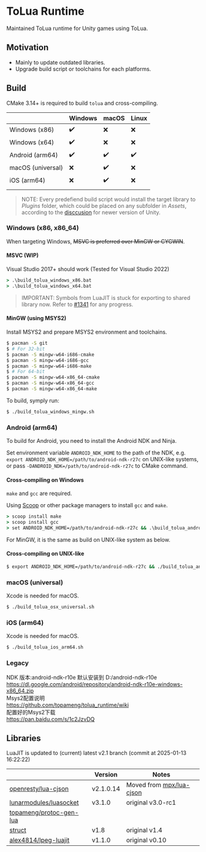 ToLua Runtime
=============
Maintained ToLua runtime for Unity games using ToLua.


Motivation
----------
- Mainly to update outdated libraries.
- Upgrade build script or toolchains for each platforms.


Build
-----
CMake 3.14+ is required to build `tolua` and cross-compiling.

|                   | Windows            | macOS              | Linux              |
| ----------------- | ------------------ | ------------------ | ------------------ |
| Windows (x86)     | :heavy_check_mark: | :x:                | :x:                |
| Windows (x64)     | :heavy_check_mark: | :x:                | :x:                |
| Android (arm64)   | :heavy_check_mark: | :heavy_check_mark: | :heavy_check_mark: |
| macOS (universal) | :x:                | :heavy_check_mark: | :x:                |
| iOS (arm64)       | :x:                | :heavy_check_mark: | :x:                |
|                   |                    |                    |                    |

> NOTE: Every predefiend build script would install the target library to *Plugins*
> folder, which could be placed on any subfolder in *Assets*, according to the 
> [disccusion](https://discussions.unity.com/t/plugins-folder-inside-a-unity-package-does-it-have-to-be-on-the-root-folder-or-not/934638/2)
> for newer version of Unity.

### Windows (x86, x86_64)
When targeting Windows, ~~MSVC is preferred over MinGW or CYGWIN~~.

#### MSVC (WIP)
Visual Studio 2017+ should work (Tested for Visual Studio 2022)

```bat
> .\build_tolua_windows_x86.bat
> .\build_tolua_windows_x64.bat
```

> IMPORTANT: Symbols from LuaJIT is stuck for exporting to shared library now.
> Refer to [#1341](https://github.com/LuaJIT/LuaJIT/issues/1341) for any progress.

#### MinGW (using MSYS2)
Install MSYS2 and prepare MSYS2 environment and toolchains.

```bash
$ pacman -S git
$ # For 32-bit
$ pacman -S mingw-w64-i686-cmake
$ pacman -S mingw-w64-i686-gcc
$ pacman -S mingw-w64-i686-make
$ # For 64-bit
$ pacman -S mingw-w64-x86_64-cmake
$ pacman -S mingw-w64-x86_64-gcc
$ pacman -S mingw-w64-x86_64-make
```

To build, symply run:
```bash
$ ./build_tolua_windows_mingw.sh
```

### Android (arm64)
To build for Android, you need to install the Android NDK and Ninja.

Set environment variable `ANDROID_NDK_HOME` to the path of the NDK,
e.g. `export ANDROID_NDK_HOME=/path/to/android-ndk-r27c` on UNIX-like systems, or
pass `-DANDROID_NDK=/path/to/android-ndk-r27c` to CMake command.

#### Cross-compiling on Windows
`make` and `gcc` are required. 

Using [Scoop](https://scoop.sh/) or other package managers to install `gcc` and `make`.
```bat
> scoop install make
> scoop install gcc
> set ANDROID_NDK_HOME=/path/to/android-ndk-r27c && .\build_tolua_android_arm64.bat
```

For MinGW, it is the same as build on UNIX-like system as below.

#### Cross-compiling on UNIX-like
```bash
$ export ANDROID_NDK_HOME=/path/to/android-ndk-r27c && ./build_tolua_android_arm64.sh
```

### macOS (universal)
Xcode is needed for macOS.

```bash
$ ./build_tolua_osx_universal.sh
```

### iOS (arm64)
Xcode is needed for macOS.

```bash
$ ./build_tolua_ios_arm64.sh
```

### Legacy
NDK 版本:android-ndk-r10e 默认安装到 D:/android-ndk-r10e<br>
https://dl.google.com/android/repository/android-ndk-r10e-windows-x86_64.zip<br>
Msys2配置说明<br>
https://github.com/topameng/tolua_runtime/wiki<br>
配置好的Msys2下载<br>
https://pan.baidu.com/s/1c2JzvDQ<br>


Libraries
---------
LuaJIT is updated to (current) latest v2.1 branch (commit at 2025-01-13 16:22:22)

|                              | Version   | Notes                         |
| ---------------------------- | --------- | ----------------------------- |
| [openresty/lua-cjson][1]     | v2.1.0.14 | Moved from [mpx/lua-cjson][2] |
| [lunarmodules/luasocket][3]  | v3.1.0    | original v3.0-rc1             |
| [topameng/protoc-gen-lua][4] |           |                               |
| [struct][5]                  | v1.8      | original v1.4                 |
| [alex4814/lpeg-luajit][6]    | v1.1.0    | original v0.10                |

[1]: https://github.com/openresty/lua-cjson/tree/2.1.0.14
[2]: https://github.com/mpx/lua-cjson
[3]: https://github.com/lunarmodules/luasocket/tree/v3.1.0
[4]: https://github.com/topameng/protoc-gen-lua
[5]: http://www.inf.puc-rio.br/~roberto/struct/
[6]: https://github.com/alex4814/lpeg-luajit
